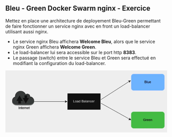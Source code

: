 ## Bleu  - Green Docker Swarm nginx - Exercice

Mettez en place une architecture de deployement Bleu-Green permettant de faire fonctionner
un service nginx avec en front un load-balancer utilisant aussi nginx.

- Le service nginx Bleu affichera **Welcome Bleu**, alors que le service nginx Green affichera **Welcome Green**. 
- Le load-balancer lui sera accessible sur le port http **8383**.
- Le passage (switch) entre le service Bleu et Green sera effectué en modifiant la configuration du load-balancer.

![Schema](/schema.webp)
